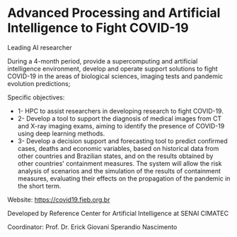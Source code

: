 # Advanced Processing and Artificial Intelligence to Fight COVID-19​



Leading AI researcher​

During a 4-month period, provide a supercomputing and artificial intelligence environment, develop and operate support solutions to fight COVID-19 in the areas of biological sciences, imaging tests and pandemic evolution predictions;​

Specific objectives:

<ul>
  <li>1- HPC to assist researchers in developing research to fight COVID-19.</li>

<li>2- Develop a tool to support the diagnosis of medical images from CT and X-ray imaging exams, aiming to identify the presence of COVID-19 using deep learning methods.</li>

<li>3- Develop a decision support and forecasting tool to predict confirmed cases, deaths and economic variables, based on historical data from other countries and Brazilian states, and on the results obtained by other countries' containment measures. The system will allow the risk analysis of scenarios and the simulation of the results of containment measures, evaluating their effects on the propagation of the pandemic in the short term.</li>
</ul>

Website: https://covid19.fieb.org.br

Developed by Reference Center for Artificial Intelligence at SENAI CIMATEC

Coordinator: Prof. Dr. Erick Giovani Sperandio Nascimento​
